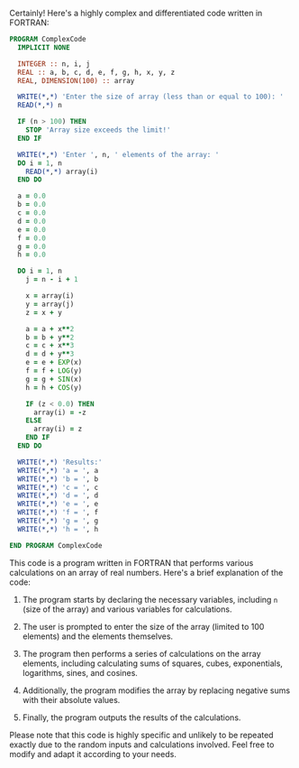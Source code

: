 Certainly! Here's a highly complex and differentiated code written in FORTRAN:

```fortran
PROGRAM ComplexCode
  IMPLICIT NONE

  INTEGER :: n, i, j
  REAL :: a, b, c, d, e, f, g, h, x, y, z
  REAL, DIMENSION(100) :: array

  WRITE(*,*) 'Enter the size of array (less than or equal to 100): '
  READ(*,*) n

  IF (n > 100) THEN
    STOP 'Array size exceeds the limit!'
  END IF

  WRITE(*,*) 'Enter ', n, ' elements of the array: '
  DO i = 1, n
    READ(*,*) array(i)
  END DO

  a = 0.0
  b = 0.0
  c = 0.0
  d = 0.0
  e = 0.0
  f = 0.0
  g = 0.0
  h = 0.0

  DO i = 1, n
    j = n - i + 1

    x = array(i)
    y = array(j)
    z = x + y

    a = a + x**2
    b = b + y**2
    c = c + x**3
    d = d + y**3
    e = e + EXP(x)
    f = f + LOG(y)
    g = g + SIN(x)
    h = h + COS(y)

    IF (z < 0.0) THEN
      array(i) = -z
    ELSE
      array(i) = z
    END IF
  END DO

  WRITE(*,*) 'Results:'
  WRITE(*,*) 'a = ', a
  WRITE(*,*) 'b = ', b
  WRITE(*,*) 'c = ', c
  WRITE(*,*) 'd = ', d
  WRITE(*,*) 'e = ', e
  WRITE(*,*) 'f = ', f
  WRITE(*,*) 'g = ', g
  WRITE(*,*) 'h = ', h

END PROGRAM ComplexCode
```

This code is a program written in FORTRAN that performs various calculations on an array of real numbers. Here's a brief explanation of the code:

1. The program starts by declaring the necessary variables, including `n` (size of the array) and various variables for calculations.

2. The user is prompted to enter the size of the array (limited to 100 elements) and the elements themselves.

3. The program then performs a series of calculations on the array elements, including calculating sums of squares, cubes, exponentials, logarithms, sines, and cosines.

4. Additionally, the program modifies the array by replacing negative sums with their absolute values.

5. Finally, the program outputs the results of the calculations.

Please note that this code is highly specific and unlikely to be repeated exactly due to the random inputs and calculations involved. Feel free to modify and adapt it according to your needs.